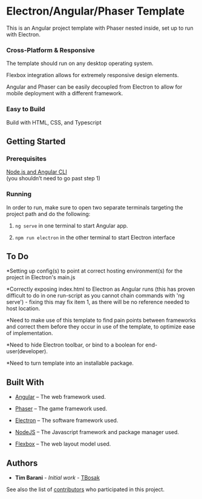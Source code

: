 # Electron/Angular/Phaser Template  
This is an Angular project template with Phaser nested inside, set up to run with Electron.

### Cross-Platform & Responsive
The template should run on any desktop operating system.  

Flexbox integration allows for extremely responsive design elements.  

Angular and Phaser can be easily decoupled from Electron to allow for mobile deployment with a different framework.  


### Easy to Build
Build with HTML, CSS, and Typescript  


## Getting Started


### Prerequisites
[Node.js and Angular CLI](https://angular.io/guide/setup-local)  
(you shouldn’t need to go past step 1)

### Running
In order to run, make sure to open two separate terminals targeting the project path and do the following:  

1. ```ng serve``` in one terminal to start Angular app.  

2. ```npm run electron``` in the other terminal to start Electron interface  

## To Do  
*Setting up config(s) to point at correct hosting environment(s) for the project in Electron's main.js  

*Correctly exposing index.html to Electron as Angular runs (this has proven difficult to do in one run-script as you cannot chain commands with 'ng serve') - fixing this may fix item 1, as there will be no reference needed to host location.  

*Need to make use of this template to find pain points between frameworks and correct them before they occur in use of the template, to optimize ease of implementation.  

*Need to hide Electron toolbar, or bind to a boolean for end-user(developer).  

*Need to turn template into an installable package.

## Built With

* [Angular](https://angular.io/) – The web framework used.  

* [Phaser]( https://phaser.io/) – The game framework used.  

* [Electron]( https://www.electronjs.org/) – The software framework used.  

* [NodeJS](https://nodejs.org/en/) – The Javascript framework and package manager used.  

* [Flexbox](https://github.com/angular/flex-layout) – The web layout model used.

## Authors

* **Tim Barani** - *Initial work* - [TBosak]( https://github.com/TBosak)

See also the list of [contributors](https://github.com/your/project/contributors) who participated in this project.
